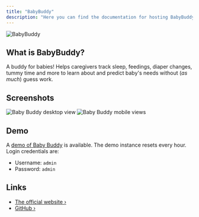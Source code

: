 ```yaml
---
title: "BabyBuddy"
description: "Here you can find the documentation for hosting BabyBuddy with Coolify."
---
```



![BabyBuddy](https://raw.githubusercontent.com/babybuddy/babybuddy/master/babybuddy/static_src/logo/icon.png)


## What is BabyBuddy?
A buddy for babies! Helps caregivers track sleep, feedings, diaper changes, tummy time and more to learn about and predict baby's needs without (_as much_) guess work.


## Screenshots
![Baby Buddy desktop view](https://raw.githubusercontent.com/babybuddy/babybuddy/master/screenshot.png)
![Baby Buddy mobile views](https://raw.githubusercontent.com/babybuddy/babybuddy/master/screenshot_mobile.png)


## Demo
A [demo of Baby Buddy](https://demo.baby-buddy.net?utm_source=coolify.io) is available. The demo instance
resets every hour. Login credentials are:
- Username: `admin`
- Password: `admin`


## Links
- [The official website ›](https://docs.baby-buddy.net?utm_source=coolify.io)
- [GitHub ›](https://github.com/babybuddy/babybuddy?utm_source=coolify.io)

